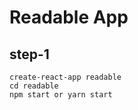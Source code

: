 # Readable App

## step-1
    create-react-app readable
    cd readable
    npm start or yarn start
